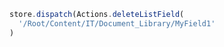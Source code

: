 ```javascript
store.dispatch(Actions.deleteListField(
  '/Root/Content/IT/Document_Library/MyField1'
)
```
